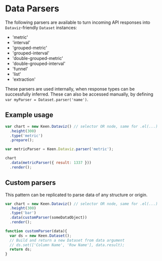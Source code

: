 # Data Parsers

The following parsers are available to turn incoming API responses into `Dataviz`-friendly `Dataset` instances:

* 'metric'
* 'interval'
* 'grouped-metric'
* 'grouped-interval'
* 'double-grouped-metric'
* 'double-grouped-interval'
* 'funnel'
* 'list'
* 'extraction'

These parsers are used internally, when response types can be successfully inferred. These can also be accessed manually, by defining `var myParser = Dataset.parser('name')`.

## Example usage

```javascript
var chart = new Keen.Dataviz() // selector OR node, same for .el(...)
  .height(300)
  .type('metric')
  .prepare();

var metricParser = Keen.Dataviz.parser('metric');

chart
  .data(metricParser({ result: 1337 }))
  .render();
```

## Custom parsers

This pattern can be replicated to parse data of any structure or origin.

```javascript
var chart = new Keen.Dataviz() // selector OR node, same for .el(...)
  .height(300)
  .type('bar')
  .data(customParser(someDataObject))
  .render();

function customParser(data){
  var ds = new Keen.Dataset();
  // Build and return a new Dataset from data argument
  // ds.set(['Column Name', 'Row Name'], data.result);
  return ds;
}
```
